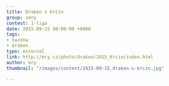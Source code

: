 ```yaml
---
title: Draken x Krčín
group: zeny
contest: 1-liga
date: 2015-09-15 00:00:00 +0000
tags:
- hazena
- draken
type: external
link: http://mry.cz/photo/draken/2015_Krcin/index.html
author: mry
thumbnail: "/images/content/2015-09-15_draken-x-krcin.jpg"

---
```

